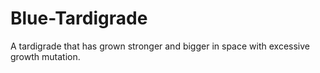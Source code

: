 # Blue-Tardigrade
A tardigrade that has grown stronger and bigger in space with excessive growth mutation.
